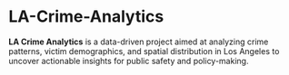 # LA-Crime-Analytics
**LA Crime Analytics** is a data-driven project aimed at analyzing crime patterns, victim demographics, and spatial distribution in Los Angeles to uncover actionable insights for public safety and policy-making.
#
